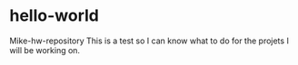 # hello-world
Mike-hw-repository
This is a test so I can know what to do for the projets I will be working on.
